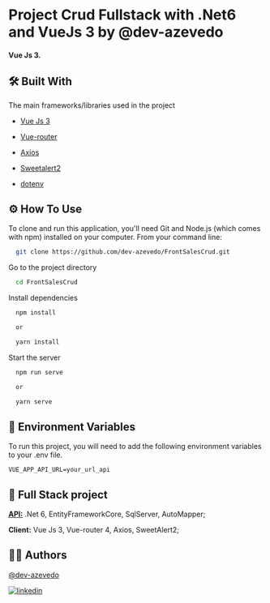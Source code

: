 
# Project Crud Fullstack with .Net6 and VueJs 3 by @dev-azevedo

#### Vue Js 3.
## 🛠 Built With

The main frameworks/libraries used in the project

- [Vue Js 3](https://vuejs.org/)

- [Vue-router](https://router.vuejs.org/)

- [Axios](https://axios-http.com/ptbr/docs/intro)

- [Sweetalert2](https://sweetalert2.github.io/)

- [dotenv](https://www.npmjs.com/package/dotenv)

## ⚙ How To Use

To clone and run this application, you'll need Git and Node.js (which comes with npm) installed on your computer. From your command line:

```bash
  git clone https://github.com/dev-azevedo/FrontSalesCrud.git
```

Go to the project directory

```bash
  cd FrontSalesCrud
```

Install dependencies

```bash
  npm install

  or

  yarn install
```

Start the server

```bash
  npm run serve

  or

  yarn serve
```

## 📍 Environment Variables

To run this project, you will need to add the following environment variables to your .env file.

`VUE_APP_API_URL=your_url_api`


## 🔋 Full Stack project

[**API:**](https://github.com/dev-azevedo/ApiSalesCrud) .Net 6, EntityFrameworkCore, SqlServer, AutoMapper;

**Client:** Vue Js 3, Vue-router 4, Axios, SweetAlert2;


## 🤘🏼 Authors

[@dev-azevedo](https://github.com/dev-azevedo)

[![linkedin](https://img.shields.io/badge/linkedin-0A66C2?style=for-the-badge&logo=linkedin&logoColor=white)](https://www.linkedin.com/in/dev-azevedo/)